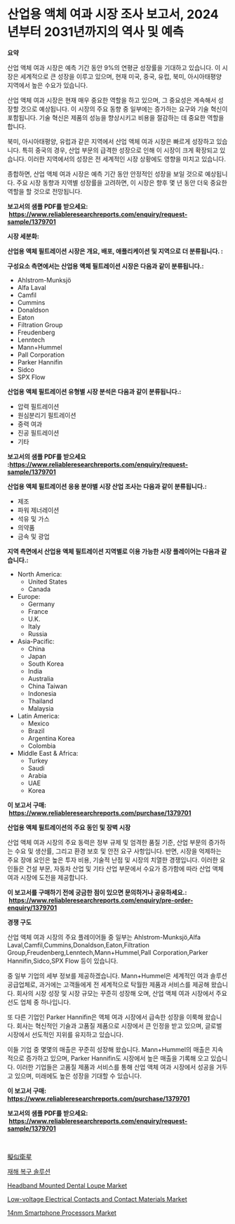 <p><h1>산업용 액체 여과 시장 조사 보고서, 2024년부터 2031년까지의 역사 및 예측</h1></p><p><strong>요약</strong></p>
<p><p>산업 액체 여과 시장은 예측 기간 동안 9%의 연평균 성장률을 기대하고 있습니다. 이 시장은 세계적으로 큰 성장을 이루고 있으며, 현재 미국, 중국, 유럽, 북미, 아시아태평양 지역에서 높은 수요가 있습니다.</p><p>산업 액체 여과 시장은 현재 매우 중요한 역할을 하고 있으며, 그 중요성은 계속해서 성장할 것으로 예상됩니다. 이 시장의 주요 동향 중 일부에는 증가하는 요구와 기술 혁신이 포함됩니다. 기술 혁신은 제품의 성능을 향상시키고 비용을 절감하는 데 중요한 역할을 합니다.</p><p>북미, 아시아태평양, 유럽과 같은 지역에서 산업 액체 여과 시장은 빠르게 성장하고 있습니다. 특히 중국의 경우, 산업 부문의 급격한 성장으로 인해 이 시장이 크게 확장되고 있습니다. 이러한 지역에서의 성장은 전 세계적인 시장 상황에도 영향을 미치고 있습니다.</p><p>종합하면, 산업 액체 여과 시장은 예측 기간 동안 안정적인 성장을 보일 것으로 예상됩니다. 주요 시장 동향과 지역별 성장률을 고려하면, 이 시장은 향후 몇 년 동안 더욱 중요한 역할을 할 것으로 전망됩니다.</p></p>
<p><strong>보고서의 샘플 PDF를 받으세요: &nbsp;<a href="https://www.reliableresearchreports.com/enquiry/request-sample/1379701">https://www.reliableresearchreports.com/enquiry/request-sample/1379701</a></strong></p>
<p><strong>시장 세분화:</strong></p>
<p><strong> 산업용 액체 필트레이션 시장은 개요, 배포, 애플리케이션 및 지역으로 더 분류됩니다. :</strong></p>
<p><strong>구성요소 측면에서는 산업용 액체 필트레이션 시장은 다음과 같이 분류됩니다.:</strong></p>
<p><ul><li>Ahlstrom-Munksjö</li><li>Alfa Laval</li><li>Camfil</li><li>Cummins</li><li>Donaldson</li><li>Eaton</li><li>Filtration Group</li><li>Freudenberg</li><li>Lenntech</li><li>Mann+Hummel</li><li>Pall Corporation</li><li>Parker Hannifin</li><li>Sidco</li><li>SPX Flow</li></ul></p>
<p><strong> 산업용 액체 필트레이션 유형별 시장 분석은 다음과 같이 분류됩니다.:</strong></p>
<p><ul><li>압력 필트레이션</li><li>원심분리기 필트레이션</li><li>중력 여과</li><li>진공 필트레이션</li><li>기타</li></ul></p>
<p><strong>보고서의 샘플 PDF를 받으세요 :<a href="https://www.reliableresearchreports.com/enquiry/request-sample/1379701">https://www.reliableresearchreports.com/enquiry/request-sample/1379701</a></strong></p>
<p><strong> 산업용 액체 필트레이션 응용 분야별 시장 산업 조사는 다음과 같이 분류됩니다.:</strong></p>
<p><ul><li>제조</li><li>파워 제너레이션</li><li>석유 및 가스</li><li>의약품</li><li>금속 및 광업</li></ul></p>
<p><strong>지역 측면에서 산업용 액체 필트레이션 지역별로 이용 가능한 시장 플레이어는 다음과 같습니다.:</strong></p>
<p><ul>
    <li>
        North America:
        <ul>
            <li>United States</li>
            <li>Canada</li>
        </ul>
    </li>
    <li>
        Europe:
        <ul>
            <li>Germany</li>
            <li>France</li>
            <li>U.K.</li>
            <li>Italy</li>
            <li>Russia</li>
        </ul>
    </li>
    <li>
        Asia-Pacific:
        <ul>
            <li>China</li>
            <li>Japan</li>
            <li>South Korea</li>
            <li>India</li>
            <li>Australia</li>
            <li>China Taiwan</li>
            <li>Indonesia</li>
            <li>Thailand</li>
            <li>Malaysia</li>
        </ul>
    </li>
    <li>
        Latin America:
        <ul>
            <li>Mexico</li>
            <li>Brazil</li>
            <li>Argentina Korea</li>
            <li>Colombia</li>
        </ul>
    </li>
    <li>
        Middle East & Africa:
        <ul>
            <li>Turkey</li>
            <li>Saudi</li>
            <li>Arabia</li>
            <li>UAE</li>
            <li>Korea</li>
        </ul>
    </li>
    </ul></p>
<p><strong>이 보고서 구매: &nbsp;<a href="https://www.reliableresearchreports.com/purchase/1379701">https://www.reliableresearchreports.com/purchase/1379701</a></strong></p>
<p><strong>산업용 액체 필트레이션의 주요 동인 및 장벽 시장</strong></p>
<p><p>산업 액체 여과 시장의 주요 동력은 정부 규제 및 엄격한 품질 기준, 산업 부문의 증가하는 수요 및 생산률, 그리고 환경 보호 및 안전 요구 사항입니다. 반면, 시장을 억제하는 주요 장애 요인은 높은 투자 비용, 기술적 난점 및 시장의 치열한 경쟁입니다. 이러한 요인들은 건설 부문, 자동차 산업 및 기타 산업 부문에서 수요가 증가함에 따라 산업 액체 여과 시장에 도전을 제공합니다.</p></p>
<p><strong>이 보고서를 구매하기 전에 궁금한 점이 있으면 문의하거나 공유하세요.: &nbsp;<a href="https://www.reliableresearchreports.com/enquiry/pre-order-enquiry/1379701">https://www.reliableresearchreports.com/enquiry/pre-order-enquiry/1379701</a></strong></p>
<p><strong>경쟁 구도</strong></p>
<p><p>산업 액체 여과 시장의 주요 플레이어들 중 일부는 Ahlstrom-Munksjö,Alfa Laval,Camfil,Cummins,Donaldson,Eaton,Filtration Group,Freudenberg,Lenntech,Mann+Hummel,Pall Corporation,Parker Hannifin,Sidco,SPX Flow 등이 있습니다. </p><p>중 일부 기업의 세부 정보를 제공하겠습니다. Mann+Hummel은 세계적인 여과 솔루션 공급업체로, 과거에는 고객들에게 전 세계적으로 탁월한 제품과 서비스를 제공해 왔습니다. 회사의 시장 성장 및 시장 규모는 꾸준히 성장해 오며, 산업 액체 여과 시장에서 주요 선도 업체 중 하나입니다.</p><p>또 다른 기업인 Parker Hannifin은 액체 여과 시장에서 급속한 성장을 이룩해 왔습니다. 회사는 혁신적인 기술과 고품질 제품으로 시장에서 큰 인정을 받고 있으며, 글로벌 시장에서 선도적인 지위를 유지하고 있습니다. </p><p>이들 기업 중 몇몇의 매출은 꾸준히 성장해 왔습니다. Mann+Hummel의 매출은 지속적으로 증가하고 있으며, Parker Hannifin도 시장에서 높은 매출을 기록해 오고 있습니다. 이러한 기업들은 고품질 제품과 서비스를 통해 산업 액체 여과 시장에서 성공을 거두고 있으며, 미래에도 높은 성장을 기대할 수 있습니다.</p></p>
<p><strong>이 보고서 구매: &nbsp; <a href="https://www.reliableresearchreports.com/purchase/1379701">https://www.reliableresearchreports.com/purchase/1379701</a></strong></p>
<p><strong>보고서의 샘플 PDF를 받으세요: &nbsp;<a href="https://www.reliableresearchreports.com/enquiry/request-sample/1379701">https://www.reliableresearchreports.com/enquiry/request-sample/1379701</a></strong><strong></strong></p>
<p>&nbsp;</p>
<p><p><a href="https://github.com/ksxzwxabcuynh011/Market-Research-Report-List-1/blob/main/9846748186805.md">擬似衛星</a></p><p><a href="https://medium.com/@bunxhcci35271755/%EC%9E%AC%EB%82%9C-%EB%B3%B5%EA%B5%AC-%EC%86%94%EB%A3%A8%EC%85%98-%EC%8B%9C%EC%9E%A5-%EB%A9%94%ED%8A%B8%EB%A6%AD%EC%8A%A4%EC%9D%98-%ED%95%B4%EB%8F%85-%EC%8B%9C%EC%9E%A5-%EC%A0%90%EC%9C%A0%EC%9C%A8-%ED%8A%B8%EB%A0%8C%EB%93%9C-%EB%B0%8F-%EC%84%B1%EC%9E%A5-%ED%8C%A8%ED%84%B4-e10e58eb79a2">재해 복구 솔루션</a></p><p><a href="https://github.com/mahnoor2003/Market-Research-Report-List-3/blob/main/headband-mounted-dental-loupe-market.md">Headband Mounted Dental Loupe Market</a></p><p><a href="https://fearless-okapi-6c8.notion.site/Low-voltage-Electrical-Contacts-and-Contact-Materials-Market-Share-Market-New-Trends-Analysis-Repo-bfd78d2f0f284c738616819563ebf794">Low-voltage Electrical Contacts and Contact Materials Market</a></p><p><a href="https://view.publitas.com/reportprime-1/14nm-smartphone-processors-market-challenges-opportunities-and-growth-drivers-and-major-market-players-forecasted-for-period-from-2024-2031/">14nm Smartphone Processors Market</a></p></p>